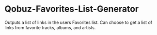 # Qobuz-Favorites-List-Generator
Outputs a list of links in the users Favorites list. Can choose to get a list of links from favorite tracks, albums, and artists.

